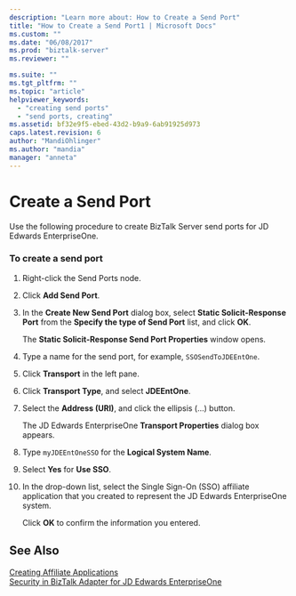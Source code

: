 ```yaml
---
description: "Learn more about: How to Create a Send Port"
title: "How to Create a Send Port1 | Microsoft Docs"
ms.custom: ""
ms.date: "06/08/2017"
ms.prod: "biztalk-server"
ms.reviewer: ""

ms.suite: ""
ms.tgt_pltfrm: ""
ms.topic: "article"
helpviewer_keywords: 
  - "creating send ports"
  - "send ports, creating"
ms.assetid: bf32e9f5-ebed-43d2-b9a9-6ab91925d973
caps.latest.revision: 6
author: "MandiOhlinger"
ms.author: "mandia"
manager: "anneta"
---
```

# Create a Send Port
Use the following procedure to create BizTalk Server send ports for JD Edwards EnterpriseOne.  
  
### To create a send port  
  
1.  Right-click the Send Ports node.  
  
2.  Click **Add Send Port**.  
  
3.  In the **Create New Send Port** dialog box, select **Static Solicit-Response Port** from the **Specify the type of Send Port** list, and click **OK**.  
  
     The **Static Solicit-Response Send Port Properties** window opens.  
  
4.  Type a name for the send port, for example, `SSOSendToJDEEntOne`.  
  
5.  Click **Transport** in the left pane.  
  
6.  Click **Transport Type**, and select **JDEEntOne**.  
  
7.  Select the **Address (URI)**, and click the ellipsis (…) button.  
  
     The JD Edwards EnterpriseOne **Transport Properties** dialog box appears.  
  
8.  Type `myJDEEntOneSSO` for the **Logical System Name**.  
  
9. Select **Yes** for **Use SSO**.  
  
10. In the drop-down list, select the Single Sign-On (SSO) affiliate application that you created to represent the JD Edwards EnterpriseOne system.  
  
     Click **OK** to confirm the information you entered.  
  
## See Also  
 [Creating Affiliate Applications](../core/creating-affiliate-applications4.md)   
 [Security in BizTalk Adapter for JD Edwards EnterpriseOne](../core/security-in-biztalk-adapter-for-jd-edwards-enterpriseone.md)
